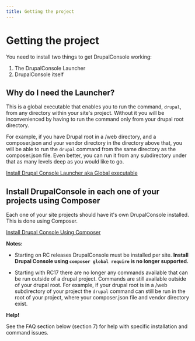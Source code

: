 ```yaml
---
title: Getting the project
---
```

# Getting the project
You need to install two things to get DrupalConsole working:
1. The DrupalConsole Launcher
2. DrupalConsole itself

## Why do I need the Launcher?
This is a global executable that enables you to run the command, `drupal`, from any directory within your site's project. 
Without it you will be inconvenienced by having to run the command only from your drupal root directory. 

For example, if you have Drupal root in a /web directory, and a composer.json and your vendor directory in the directory above that, you will be able to run the `drupal` command from the same directory as the composer.json file. Even better, you can run it from any subdirectory under that as many levels deep as you would like to go.

[Install Drupal Console Launcher aka Global executable](launcher)

## Install DrupalConsole in each one of your projects using Composer
Each one of your site projects should have it's own DrupalConsole installed. This is done using Composer.

[Install Drupal Console Using Composer](composer) 

**Notes:**
* Starting on RC releases DrupalConsole must be installed per site. **Install Drupal Console using `composer global require` is no longer supported.**

* Starting with RC17 there are no longer any commands available that can be run outside of a drupal project. Commands are still available outside of your drupal root. 
For example, if your drupal root is in a /web subdirectory of your project the `drupal` command can still be run in the root of your project, where your composer.json file and vendor directory exist. 

**Help!**

See the FAQ section below (section 7) for help with specific installation and command issues.
